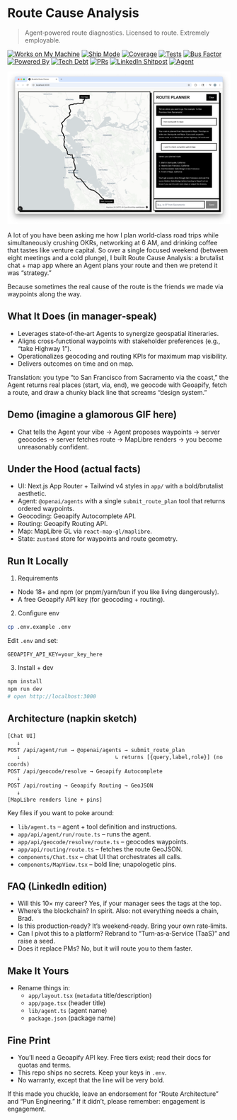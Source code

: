 # Route Cause Analysis

> Agent‑powered route diagnostics. Licensed to route. Extremely employable.

[![Works on My Machine](https://img.shields.io/badge/works_on_my_machine-yes-lightgrey)](#)
[![Ship Mode](https://img.shields.io/badge/ship_mode-YOLO-000000)](#)
[![Coverage](https://img.shields.io/badge/coverage-3%25%20vibes-ff69b4)](#)
[![Tests](https://img.shields.io/badge/tests-flaky-yellow)](#)
[![Bus Factor](https://img.shields.io/badge/bus_factor-1-red)](#)
[![Powered By](https://img.shields.io/badge/powered_by-vibes_%26_caffeine-blue)](#)
[![Tech Debt](https://img.shields.io/badge/tech_debt-compounding-orange)](#)
[![PRs](https://img.shields.io/badge/PRs-unhinged_welcome-brightgreen)](#)
[![LinkedIn Shitpost](https://img.shields.io/badge/LinkedIn-shitpost-blueviolet)](#)
[![Agent](https://img.shields.io/badge/agent-licensed_to_route-critical)](#)

![Route Cause Analysis screenshot](./screenshot.png)

A lot of you have been asking me how I plan world‑class road trips while simultaneously crushing OKRs, networking at 6 AM, and drinking coffee that tastes like venture capital. So over a single focused weekend (between eight meetings and a cold plunge), I built Route Cause Analysis: a brutalist chat + map app where an Agent plans your route and then we pretend it was “strategy.”

Because sometimes the real cause of the route is the friends we made via waypoints along the way.

## What It Does (in manager‑speak)

- Leverages state‑of‑the‑art Agents to synergize geospatial itineraries.
- Aligns cross‑functional waypoints with stakeholder preferences (e.g., “take Highway 1”).
- Operationalizes geocoding and routing KPIs for maximum map visibility.
- Delivers outcomes on time and on map.

Translation: you type “to San Francisco from Sacramento via the coast,” the Agent returns real places (start, via, end), we geocode with Geoapify, fetch a route, and draw a chunky black line that screams “design system.”

## Demo (imagine a glamorous GIF here)
- Chat tells the Agent your vibe → Agent proposes waypoints → server geocodes → server fetches route → MapLibre renders → you become unreasonably confident.

## Under the Hood (actual facts)
- UI: Next.js App Router + Tailwind v4 styles in `app/` with a bold/brutalist aesthetic.
- Agent: `@openai/agents` with a single `submit_route_plan` tool that returns ordered waypoints.
- Geocoding: Geoapify Autocomplete API.
- Routing: Geoapify Routing API.
- Map: MapLibre GL via `react-map-gl/maplibre`.
- State: `zustand` store for waypoints and route geometry.

## Run It Locally
1) Requirements
- Node 18+ and npm (or pnpm/yarn/bun if you like living dangerously).
- A free Geoapify API key (for geocoding + routing).

2) Configure env
```bash
cp .env.example .env
```
Edit `.env` and set:
```
GEOAPIFY_API_KEY=your_key_here
```

3) Install + dev
```bash
npm install
npm run dev
# open http://localhost:3000
```

## Architecture (napkin sketch)
```
[Chat UI]
   ↓
POST /api/agent/run → @openai/agents → submit_route_plan
   ↓                              ↳ returns [{query,label,role}] (no coords)
POST /api/geocode/resolve → Geoapify Autocomplete
   ↓
POST /api/routing → Geoapify Routing → GeoJSON
   ↓
[MapLibre renders line + pins]
```

Key files if you want to poke around:
- `lib/agent.ts` – agent + tool definition and instructions.
- `app/api/agent/run/route.ts` – runs the agent.
- `app/api/geocode/resolve/route.ts` – geocodes waypoints.
- `app/api/routing/route.ts` – fetches the route GeoJSON.
- `components/Chat.tsx` – chat UI that orchestrates all calls.
- `components/MapView.tsx` – bold line; unapologetic pins.

## FAQ (LinkedIn edition)
- Will this 10× my career? Yes, if your manager sees the tags at the top.
- Where’s the blockchain? In spirit. Also: not everything needs a chain, Brad.
- Is this production‑ready? It’s weekend‑ready. Bring your own rate‑limits.
- Can I pivot this to a platform? Rebrand to “Turn‑as‑a‑Service (TaaS)” and raise a seed.
- Does it replace PMs? No, but it will route you to them faster.

## Make It Yours
- Rename things in:
  - `app/layout.tsx` (`metadata` title/description)
  - `app/page.tsx` (header title)
  - `lib/agent.ts` (agent name)
  - `package.json` (package name)

## Fine Print
- You’ll need a Geoapify API key. Free tiers exist; read their docs for quotas and terms.
- This repo ships no secrets. Keep your keys in `.env`.
- No warranty, except that the line will be very bold.

If this made you chuckle, leave an endorsement for “Route Architecture” and “Pun Engineering.” If it didn’t, please remember: engagement is engagement.
